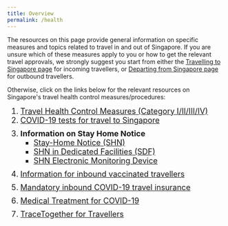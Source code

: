```yaml
---
title: Overview
permalink: /health
---
```

The resources on this page provide general information on specific measures and topics related to travel in and out of Singapore. If you are unsure which of these measures apply to you or how to get the relevant travel approvals, we strongly suggest you start from either the [Travelling to Singapore page](/arriving/overview) for incoming travellers, or [Departing from Singapore page](/departing/overview) for outbound travellers. 

Otherwise, click on the links below for the relevant resources on Singapore's travel health control measures/procedures:

<ol style="margin-top:0px; margin-bottom:0px; font-size:18px;">
  <li style="margin-top:0px; margin-bottom:0px; font-size:18px; ">
	<a href="/shn-and-swab-summary">Travel Health Control Measures  (Category I/II/III/IV)</a></li>
	 <li style="margin-top:0px; margin-bottom:0px; font-size:18px; ">
  <a href="/health/covid19-tests/pcrtest">COVID-19 tests for travel to Singapore</a></li>
		<li style="margin-top:10px; margin-bottom:0px; font-size:18px; "> <b>Information on Stay Home Notice</b>
  <ol style="margin-top:0px; margin-bottom:0px; font-size:18px;">
    <li style="margin-top:0px; margin-bottom:0px; font-size:18px; list-style-type:square;"><a href="/health/shn">Stay-Home Notice (SHN)</a></li>
    <li style="margin-top:0px; margin-bottom:0px; font-size:18px; list-style-type:square;"><a href="/health/shn/sdf">SHN in Dedicated Facilities (SDF)</a></li>
    <li style="margin-top:0px; margin-bottom:0px; font-size:18px; list-style-type:square;"><a href="/health/shn-monitoring">SHN Electronic Monitoring Device</a></li>
    </ol>
	</li>
	 <li style="margin-top:10px; margin-bottom:0px; font-size:18px; ">
<a href="/health/vtsg">Information for inbound vaccinated travellers</a></li>
	 <li style="margin-top:10px; margin-bottom:0px; font-size:18px;">
<a href="/health/travelinsurance">Mandatory inbound COVID-19 travel insurance</a></li>
  <li style="margin-top:10px; margin-bottom:0px; font-size:18px; "><a href="/health/covidtreatment">Medical Treatment for COVID-19</a></li>
	  <li style="margin-top:10px; margin-bottom:0px; font-size:18px; ">
<a href="/health/tt-for-travellers">TraceTogether for Travellers</a></li>
		    </ol>